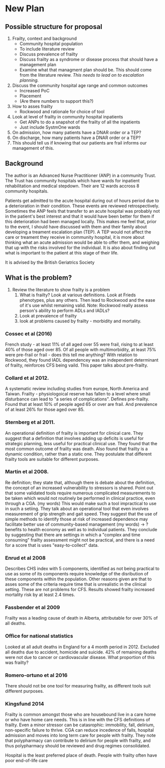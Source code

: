 # New Plan

## Possible structure for proposal

1. Frailty, context and background
     + Community hospital population
     + To include literature review 
     + Discuss prevalence of frailty
     + Discuss frailty as a syndrome or disease process that should have a 
       management plan
     + Examine what that managment plan should be. This should come from the 
       literature review. *This needs to lead on to escalation planning.*
2. Discuss the community hospital age range and common outcomes
     + Increased PoC
     + Placement
     + (Are there numbers to support this?)
3. How to asses frailty
     + Rockwood and rationale for choice of tool
4. Look at level of frailty in community hospital inpatients
     + Get ANPs to do a snapshot of the frailty of all the inpatients
     + Just include SystmOne wards
5. On admission, how many patients have a DNAR order or a TEP?
6. On discharge, how many patients have a DNAR order or a TEP?
7. This should tell us if knowing that our patients are frail informs our 
   management of this.

## Background

The author is an Advanced Nurse Practitioner (ANP) in a community Trust.
The Trust has community hospitals which have wards for inpatient rehabilitation and
medical stepdown. Their are 12 wards accross 8 community hospitals.

Patients get admitted to the acute hospital during out of hours period due to a 
deterioration in their condition.
These events are reviewed retrospectively. Sometimes the ANP feels that transfer 
to an acute hospital was probably not in the patient's best interest and that it
would have been better for them if this deterioration had been managed locally.
This makes me feel that, prior to the event, I should have discussed with them and
their family about developing a treament escalation plan (TEP).
A TEP would not affect the care or treament they receive in community hospital,
it is more about thinking what an acute admission would be able to offer them,
and weighing that up with the risks involved for the individual. It is also about 
finding out what is important to the patient at this stage of their life.

It is advised by the British Geriatrics Society

## What is the problem?

1. Review the literature to show frailty is a problem
    1. What is frailty? Look at various definitions. Look at Frieds phenotypes, plus
        any others. Then lead to Rockwood and the ease of it's use whilst
        remaining valid. Note: Rockwood really assess person's ability to perform
        ADLs and IADLs?
    1. Look at prevalence of frailty
    2. look at problems caused by frailty - morbidity and mortality.


### Cossec et al (2016)  
French study - at least 11% of all aged over 55 were frail, rising
to at least 40% of those aged over 85. Of all people with multimorbidity, at least
75% were pre-frail or frail - does this tell me anything? With relation to Rockwood,
they found IADL dependencey was an independent determinant of frailty, reinforces
CFS being vaild. This paper talks about pre-frailty.

### Collard et al 2012.  
A systematic review including studies from europe, 
North America and Taiwan. Frailty - physiologoical reserve has fallen to a level where 
small disturbance can lead to "a series of complications". Defines pre-frailty.
Found that at least 10% of people aged 65 or over are frail. And prevalence 
of at least 26% for those aged over 85.

### Sternberg et al 2011. 
An operational definition of frailty is important for clinical care.
They suggest that a definition that involves adding up deficits is useful for strategic
planning, less useful for practical clinical use. They found that the most common outcome
of frailty was death. Also found that frailty is a dynamic condition, rather than a static one.
They postulate that different frailty tools are suitable for different purposes. 

### Martin et al 2008. 
Re definition; they state that, although there is debate about the definition,
the concept of an increased vulnerability to stressors is shared. Point out that
some validated tools require numerous complicated measurements to be taken which 
would not routinely be performed in clinical practice, even through a CGA. 
(my words) This would make such a tool impractical to use in such a setiing. They 
talk about an operational tool that even involves measurement of grip strength 
and gait speed. They suggest that the use of simple methods to identify those
at risk of increased dependence may facilitate better use of community-based
management (my words) -> ?benefits to health economy as well as to individual patients.
They conclude by suggesting that there are settings in which a "complex and time consuming"
frailty assessment might not be practical, and there is a need for a score that is
uses "easy-to-collect" data.

### Enrud et al 2008 
Describes CHS index with 5 components, identified as not being practical to use as 
some of its components require knowledge of the disribution of these components within
the population. Other reasons given are that to asses some of the criteria require
time that is unrealistic in the clinical setting. These are not problems for CFS. Results showed 
frailty increased mortality risk by at least 2.4 times.

### Fassbender et al 2009 
Frailty was a leading cause of death in Alberta, attributable for over 30%
of all deaths.

### Office for national statistics 
Looked at all adult deaths in England for a 4 month period in 2012. Excluded all deaths
due to accident, homicide and suicide. 42% of remaining deaths were not due to
cancer or cardiovascular disease. What proportion of this was frailty?

### Romero-ortuno et al 2016
There should not be one tool for measuring frailty, as different tools suit 
different purposes.

### Kingsfund 2014
Frailty is common amongst those who are housebound live in a care home or who have 
home care needs. This is in line with the CFS definitions of frailty.
Even a minor stressor can be catasrophic: immobility, fall, delirium,
non-specific failure to thrive. CGA can reduce incedence of falls, hospital
admission and moves into long term care for people with frailty.
They note that polypharmacy can contribute to delirium for people with frailty, 
and thus polypharmacy should be reviewed and drug regimes consolidated.

Hospital is the least preferred place of death. People with frailty often have poor
end-of-life care